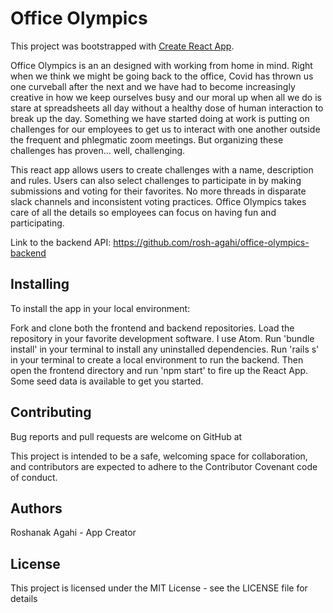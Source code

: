 # Office Olympics

This project was bootstrapped with [Create React App](https://github.com/facebook/create-react-app).

Office Olympics is an an designed with working from home in mind. Right when we think we might be going back to the office, Covid has thrown us one curveball after the next and we have had to become increasingly creative in how we keep ourselves busy and our moral up when all we do is stare at spreadsheets all day without a healthy dose of human interaction to break up the day. Something we have started doing at work is putting on challenges for our employees to get us to interact with one another outside the frequent and phlegmatic zoom meetings. But organizing these challenges has proven... well, challenging.

This react app allows users to create challenges with a name, description and rules. Users can also select challenges to participate in by making submissions and voting for their favorites. No more threads in disparate slack channels and inconsistent voting practices. Office Olympics takes care of all the details so employees can focus on having fun and participating.

Link to the backend API:
https://github.com/rosh-agahi/office-olympics-backend

## Installing

To install the app in your local environment:

Fork and clone both the frontend and backend repositories.
Load the repository in your favorite development software. I use Atom.
Run 'bundle install' in your terminal to install any uninstalled dependencies.
Run 'rails s' in your terminal to create a local environment to run the backend.
Then open the frontend directory and run 'npm start' to fire up the React App.
Some seed data is available to get you started.

## Contributing
Bug reports and pull requests are welcome on GitHub at

This project is intended to be a safe, welcoming space for collaboration, and contributors are expected to adhere to the Contributor Covenant code of conduct.

## Authors
Roshanak Agahi - App Creator

## License
This project is licensed under the MIT License - see the LICENSE file for details
